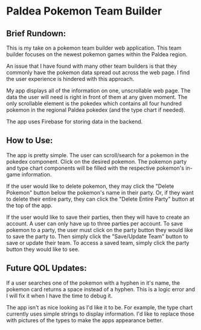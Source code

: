 # Paldea Pokemon Team Builder

## Brief Rundown:

This is my take on a pokemon team builder web application. This team builder focuses on the newest pokemon games within the Paldea region.

An issue that I have found with many other team builders is that they commonly have the pokemon data spread out across the web page. I find the user experience is hindered with this approach.

My app displays all of the information on one, unscrollable web page. The data the user will need is right in front of them at any given moment. The only scrollable element is the pokedex which contains all four hundred pokemon in the regional Paldea pokedex (and the type chart if needed).

The app uses Firebase for storing data in the backend.

## How to Use:

The app is pretty simple. The user can scroll/search for a pokemon in the pokedex component. Click on the desired pokemon. The pokemon party and type chart components will be filled with the respective pokemon's in-game information.

If the user would like to delete pokemon, they may click the "Delete Pokemon" button below the pokemon's name in their party. Or, if they want to delete their entire party, they can click the "Delete Entire Party" button at the top of the app.

If the user would like to save their parties, then they will have to create an account. A user can only have up to three parties per account. To save pokemon to a party, the user must click on the party button they would like to save the party to. Then simply click the "Save/Update Team" button to save or update their team. To access a saved team, simply click the party button they would like to see. 

## Future QOL Updates: 

If a user searches one of the pokemon with a hyphen in it's name, the pokemon card returns a space instead of a hyphen. This is a logic error and I will fix it when I have the time to debug it.

The app isn't as nice looking as I'd like it to be. For example, the type chart currently uses simple strings to display information. I'd like to replace those with pictures of the types to make the apps appearance better.
